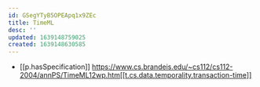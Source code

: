 ```yaml
---
id: GSegYTyB5OPEApq1x9ZEc
title: TimeML
desc: ''
updated: 1639148759025
created: 1639148630585
---
```


- [[p.hasSpecification]] https://www.cs.brandeis.edu/~cs112/cs112-2004/annPS/TimeML12wp.htm[[t.cs.data.temporality.transaction-time]]
